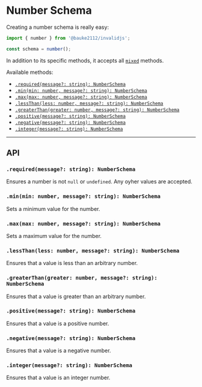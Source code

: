# Number Schema

Creating a number schema is really easy:

```ts
import { number } from '@bauke2112/invalidjs';

const schema = number();
```

In addition to its specific methods, it accepts all [`mixed`](https://github.com/kimon0202/invalid/blob/master/.github/docs/Mixed.md) methods.

Available methods:

  - [`.required(message?: string): NumberSchema`](#requiredmessage-string-numberschema-required)
  - [`.min(min: number, message?: string): NumberSchema`](#minmin-number-message-string-numberschema-min)
  - [`.max(max: number, message?: string): NumberSchema`](#maxmax-number-message-string-numberschema-max)
  - [`.lessThan(less: number, message?: string): NumberSchema`](#lessthanless-number-message-string-numberschema-lessthan)
  - [`.greaterThan(greater: number, message?: string): NumberSchema`](#greaterthangreater-number-message-string-numberschema-greaterthan)
  - [`.positive(message?: string): NumberSchema`](#positivemessage-string-numberschema-positive)
  - [`.negative(message?: string): NumberSchema`](#negativemessage-string-numberschema-negative)
  - [`.integer(message?: string): NumberSchema`](#integermessage-string-numberschema-integer)

---
## API

### `.required(message?: string): NumberSchema`

  Ensures a number is not `null` or `undefined`. Any oyher values are accepted.

### `.min(min: number, message?: string): NumberSchema`

  Sets a minimum value for the number.

### `.max(max: number, message?: string): NumberSchema`

  Sets a maximum value for the number.

### `.lessThan(less: number, message?: string): NumberSchema`

  Ensures that a value is less than an arbitrary number.

### `.greaterThan(greater: number, message?: string): NumberSchema`

  Ensures that a value is greater than an arbitrary number.

### `.positive(message?: string): NumberSchema`

  Ensures that a value is a positive number.

### `.negative(message?: string): NumberSchema`

  Ensures that a value is a negative number.

### `.integer(message?: string): NumberSchema`

  Ensures that a value is an integer number.
